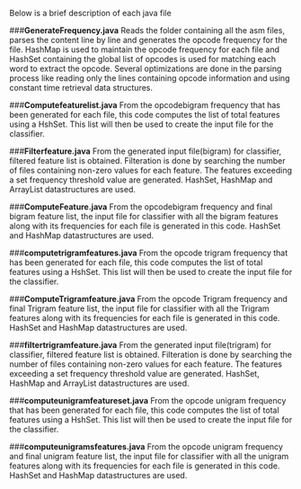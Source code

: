 Below is a brief description of each java file

###<b>GenerateFrequency.java</b>
Reads the folder containing all the asm files, parses the content line by line and generates the opcode frequency for the file. HashMap is used to maintain the opcode frequency for each file and HashSet containing the global list of opcodes is used for matching each word to extract the opcode. Several optimizations are done in the parsing process like reading only the lines containing opcode information and using constant time retrieval data structures.

###<b>Computefeaturelist.java</b>
From the opcodebigram frequency that has been generated for each file, this code computes the list of total features using a HshSet. This list will then be used to create the input file for the classifier.

###<b>Filterfeature.java</b>
From the generated input file(bigram) for classifier, filtered feature list is obtained. Filteration is done by searching the number of files containing non-zero values for each feature. The features exceeding a set frequency threshold value are generated. HashSet, HashMap and ArrayList datastructures are used.

###<b>ComputeFeature.java</b>
From the opcodebigram frequency and final bigram feature list, the input file for classifier with all the bigram features 
along with its frequencies for each file is generated in this code. HashSet and HashMap datastructures are used.

###<b>computetrigramfeatures.java</b>
From the opcode trigram frequency that has been generated for each file, this code computes the list of total features using a HshSet. This list will then be used to create the input file for the classifier.

###<b>ComputeTrigramfeature.java</b>
From the opcode Trigram frequency and final Trigram feature list, the input file for classifier with all the Trigram features along with its frequencies for each file is generated in this code. HashSet and HashMap datastructures are used.

###<b>filtertrigramfeature.java</b>
From the generated input file(trigram) for classifier, filtered feature list is obtained. Filteration is done by searching the number of files containing non-zero values for each feature. The features exceeding a set frequency threshold value are generated. HashSet, HashMap and ArrayList datastructures are used.

###<b>computeunigramfeatureset.java</b>
From the opcode unigram frequency that has been generated for each file, this code computes the list of total features using a HshSet. This list will then be used to create the input file for the classifier.

###<b>computeunigramsfeatures.java</b>
From the opcode unigram frequency and final unigram feature list, the input file for classifier with all the unigram features along with its frequencies for each file is generated in this code. HashSet and HashMap datastructures are used.

